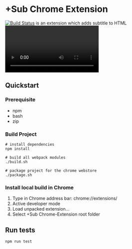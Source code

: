 # +Sub Chrome Extension
[![Build Status](https://travis-ci.org/ste-xx/plussub.svg?branch=master)](https://travis-ci.org/plussub/chrome-extension)
is an extension which adds subtitle to HTML <video> tags via file or subtitle search powered by tmbd & opensubtitles.org.
## Quickstart

### Prerequisite
- npm
- bash
- zip

### Build Project

```
# install dependencies
npm install

# build all webpack modules
./build.sh

# package project for the chrome webstore
./package.sh
```


### Install local build in Chrome 
1) Type in Chrome address bar: chrome://extensions/
2) Active developer mode
3) Load unpacked extension...
4) Select +Sub Chrome-Extension root folder

## Run tests
```
npm run test
```
